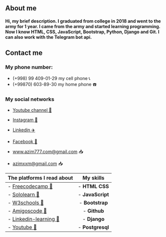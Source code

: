 ## About me 
#### Hi, my brief description. I graduated from college in 2018 and went to the army for 1 year. I came from the army and started learning programming. Now I know HTML, CSS, JavaScript, Bootstrap, Python, Django and Git. I can also work with the Telegram bot api.

## Contact me
### My phone number:
- (+998) 99 409-01-29 my cell phone  📞
- (+99870) 603-89-30 my home phone ☎️


### My social networks 
- <a href="https://www.youtube.com/channel/UCfliQ_F24412ey6V9tmYJWA">Youtube channel 🎥</a>

- <a href="https://www.instagram.com/azim_29_01">Instagram 📸</a>

- <a href="https://www.linkedin.com/in/azimjon-abdurasulov-aa10671b3">Linkedin ✈️</a>

- <a href="https://www.facebook.com/azimbekabdurasulov">Facebook 📸</a>

- <a href="mailto:www.azim777.com@gmail.com">www.azim777.com@gmail.com 📥</a>

- <a href="mailto:azimxxm@gmail.com">azimxxm@gmail.com 📥</a>


The platforms I read about | My skills 
:-----|:------------:
- [Freecodecamp 🚀](https://www.freecodecamp.org) | - **HTML**  **CSS**
- [Sololearn 🚀](https://www.sololearn.com) | - **JavaScript**
- [W3schools 🚀](https://www.w3schools.com) | - **Bootstrap**
- [Amigoscode 🚀](https://amigoscode.com) | - **Github**
- [Linkedin-learning 🚀](https://www.linkedin.com/learning) | - **Django**
- [Youtube 🚀](https://www.youtube.com) | - **Postgresql**


